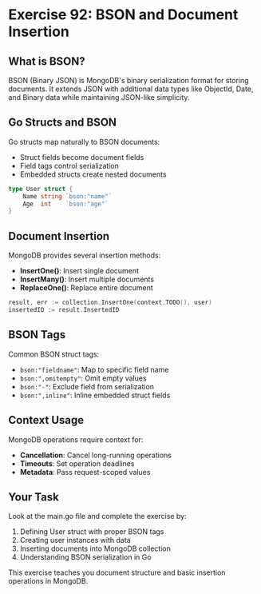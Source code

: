 # Exercise 92: BSON and Document Insertion

## What is BSON?

BSON (Binary JSON) is MongoDB's binary serialization format for storing documents. It extends JSON with additional data types like ObjectId, Date, and Binary data while maintaining JSON-like simplicity.

## Go Structs and BSON

Go structs map naturally to BSON documents:
- Struct fields become document fields
- Field tags control serialization
- Embedded structs create nested documents

```go
type User struct {
    Name string `bson:"name"`
    Age  int    `bson:"age"`
}
```

## Document Insertion

MongoDB provides several insertion methods:
- **InsertOne()**: Insert single document
- **InsertMany()**: Insert multiple documents
- **ReplaceOne()**: Replace entire document

```go
result, err := collection.InsertOne(context.TODO(), user)
insertedID := result.InsertedID
```

## BSON Tags

Common BSON struct tags:
- `bson:"fieldname"`: Map to specific field name
- `bson:",omitempty"`: Omit empty values
- `bson:"-"`: Exclude field from serialization
- `bson:",inline"`: Inline embedded struct fields

## Context Usage

MongoDB operations require context for:
- **Cancellation**: Cancel long-running operations
- **Timeouts**: Set operation deadlines
- **Metadata**: Pass request-scoped values

## Your Task

Look at the main.go file and complete the exercise by:
1. Defining User struct with proper BSON tags
2. Creating user instances with data
3. Inserting documents into MongoDB collection
4. Understanding BSON serialization in Go

This exercise teaches you document structure and basic insertion operations in MongoDB.